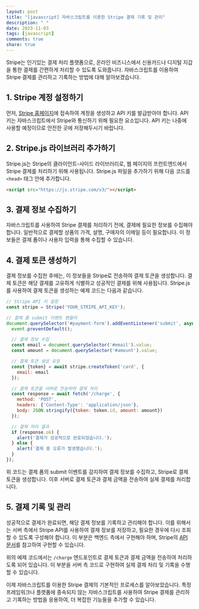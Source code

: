 ```yaml
---
layout: post
title: "[javascript] 자바스크립트를 이용한 Stripe 결제 기록 및 관리"
description: " "
date: 2023-11-03
tags: [javascript]
comments: true
share: true
---
```


Stripe는 인기있는 결제 처리 플랫폼으로, 온라인 비즈니스에서 신용카드나 디지털 지갑을 통한 결제를 간편하게 처리할 수 있도록 도와줍니다. 자바스크립트를 이용하여 Stripe 결제를 관리하고 기록하는 방법에 대해 알아보겠습니다.

## 1. Stripe 계정 설정하기

먼저, [Stripe 홈페이지](https://stripe.com)에 접속하여 계정을 생성하고 API 키를 발급받아야 합니다. API 키는 자바스크립트에서 Stripe와 통신하기 위해 필요한 요소입니다. API 키는 나중에 사용할 예정이므로 안전한 곳에 저장해두시기 바랍니다.

## 2. Stripe.js 라이브러리 추가하기

Stripe.js는 Stripe의 클라이언트-사이드 라이브러리로, 웹 페이지의 프런트엔드에서 Stripe 결제를 처리하기 위해 사용됩니다. Stripe.js 파일을 추가하기 위해 다음 코드를 `<head>` 태그 안에 추가합니다.

```html
<script src="https://js.stripe.com/v3/"></script>
```

## 3. 결제 정보 수집하기

자바스크립트를 사용하여 Stripe 결제를 처리하기 전에, 결제에 필요한 정보를 수집해야 합니다. 일반적으로 결제할 상품의 가격, 설명, 구매자의 이메일 등이 필요합니다. 이 정보들은 결제 폼이나 사용자 입력을 통해 수집할 수 있습니다.

## 4. 결제 토큰 생성하기

결제 정보를 수집한 후에는, 이 정보들을 Stripe로 전송하여 결제 토큰을 생성합니다. 결제 토큰은 해당 결제를 고유하게 식별하고 성공적인 결제를 위해 사용됩니다. Stripe.js를 사용하여 결제 토큰을 생성하는 예제 코드는 다음과 같습니다.

```javascript
// Stripe API 키 설정
const stripe = Stripe('YOUR_STRIPE_API_KEY');

// 결제 폼 submit 이벤트 핸들러
document.querySelector('#payment-form').addEventListener('submit', async function(event) {
  event.preventDefault();

  // 결제 정보 수집
  const email = document.querySelector('#email').value;
  const amount = document.querySelector('#amount').value;

  // 결제 토큰 생성 요청
  const {token} = await stripe.createToken('card', {
    email: email
  });

  // 결제 토큰을 서버로 전송하여 결제 처리
  const response = await fetch('/charge', {
    method: 'POST',
    headers: {'Content-Type': 'application/json'},
    body: JSON.stringify({token: token.id, amount: amount})
  });

  // 결제 처리 결과
  if (response.ok) {
    alert('결제가 성공적으로 완료되었습니다.');
  } else {
    alert('결제 중 오류가 발생했습니다.');
  }
});
```

위 코드는 결제 폼의 submit 이벤트를 감지하여 결제 정보를 수집하고, Stripe로 결제 토큰을 생성합니다. 이후 서버로 결제 토큰과 결제 금액을 전송하여 실제 결제를 처리합니다.

## 5. 결제 기록 및 관리

성공적으로 결제가 완료되면, 해당 결제 정보를 기록하고 관리해야 합니다. 이를 위해서는 서버 측에서 Stripe API를 사용하여 결제 정보를 저장하고, 필요한 경우에 다시 조회할 수 있도록 구성해야 합니다. 이 부분은 백엔드 측에서 구현해야 하며, Stripe의 [API 문서](https://stripe.com/docs/api)를 참고하여 구현할 수 있습니다.

위의 예제 코드에서는 `/charge` 엔드포인트로 결제 토큰과 결제 금액을 전송하여 처리하도록 되어 있습니다. 이 부분을 서버 측 코드로 구현하여 실제 결제 처리 및 기록을 수행할 수 있습니다.

이제 자바스크립트를 이용한 Stripe 결제의 기본적인 프로세스를 알아보았습니다. 특정 프레임워크나 플랫폼에 종속되지 않는 자바스크립트를 사용하여 Stripe 결제를 관리하고 기록하는 방법을 응용하여, 더 복잡한 기능들을 추가할 수 있습니다.